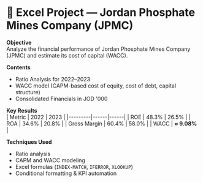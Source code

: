 # 🧮 Excel Project — Jordan Phosphate Mines Company (JPMC)

**Objective**  
Analyze the financial performance of Jordan Phosphate Mines Company (JPMC) and estimate its cost of capital (WACC).

**Contents**  
- Ratio Analysis for 2022–2023  
- WACC model (CAPM-based cost of equity, cost of debt, capital structure)  
- Consolidated Financials in JOD '000  

**Key Results**  
| Metric | 2022 | 2023 |
|---------|------|------|
| ROE | 48.3% | 26.5% |
| ROA | 34.6% | 20.8% |
| Gross Margin | 60.4% | 58.0% |
| WACC | **≈ 9.08%** |

**Techniques Used**  
- Ratio analysis  
- CAPM and WACC modeling  
- Excel formulas (`INDEX-MATCH`, `IFERROR`, `XLOOKUP`)  
- Conditional formatting & KPI automation

